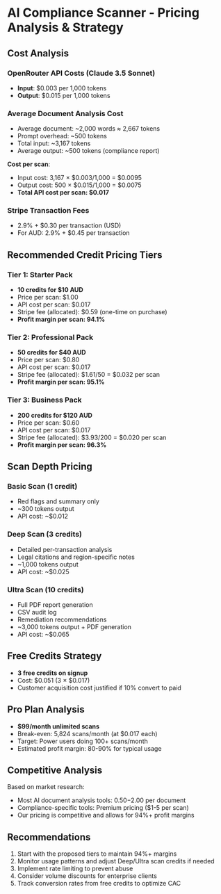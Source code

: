 # AI Compliance Scanner - Pricing Analysis & Strategy

## Cost Analysis

### OpenRouter API Costs (Claude 3.5 Sonnet)
- **Input**: $0.003 per 1,000 tokens
- **Output**: $0.015 per 1,000 tokens

### Average Document Analysis Cost
- Average document: ~2,000 words ≈ 2,667 tokens
- Prompt overhead: ~500 tokens
- Total input: ~3,167 tokens
- Average output: ~500 tokens (compliance report)

**Cost per scan**:
- Input cost: 3,167 × $0.003/1,000 = $0.0095
- Output cost: 500 × $0.015/1,000 = $0.0075
- **Total API cost per scan: $0.017**

### Stripe Transaction Fees
- 2.9% + $0.30 per transaction (USD)
- For AUD: 2.9% + $0.45 per transaction

## Recommended Credit Pricing Tiers

### Tier 1: Starter Pack
- **10 credits for $10 AUD**
- Price per scan: $1.00
- API cost per scan: $0.017
- Stripe fee (allocated): $0.59 (one-time on purchase)
- **Profit margin per scan: 94.1%**

### Tier 2: Professional Pack
- **50 credits for $40 AUD**
- Price per scan: $0.80
- API cost per scan: $0.017
- Stripe fee (allocated): $1.61/50 = $0.032 per scan
- **Profit margin per scan: 95.1%**

### Tier 3: Business Pack
- **200 credits for $120 AUD**
- Price per scan: $0.60
- API cost per scan: $0.017
- Stripe fee (allocated): $3.93/200 = $0.020 per scan
- **Profit margin per scan: 96.3%**

## Scan Depth Pricing

### Basic Scan (1 credit)
- Red flags and summary only
- ~300 tokens output
- API cost: ~$0.012

### Deep Scan (3 credits)
- Detailed per-transaction analysis
- Legal citations and region-specific notes
- ~1,000 tokens output
- API cost: ~$0.025

### Ultra Scan (10 credits)
- Full PDF report generation
- CSV audit log
- Remediation recommendations
- ~3,000 tokens output + PDF generation
- API cost: ~$0.065

## Free Credits Strategy
- **3 free credits on signup**
- Cost: $0.051 (3 × $0.017)
- Customer acquisition cost justified if 10% convert to paid

## Pro Plan Analysis
- **$99/month unlimited scans**
- Break-even: 5,824 scans/month (at $0.017 each)
- Target: Power users doing 100+ scans/month
- Estimated profit margin: 80-90% for typical usage

## Competitive Analysis
Based on market research:
- Most AI document analysis tools: $0.50-$2.00 per document
- Compliance-specific tools: Premium pricing ($1-5 per scan)
- Our pricing is competitive and allows for 94%+ profit margins

## Recommendations
1. Start with the proposed tiers to maintain 94%+ margins
2. Monitor usage patterns and adjust Deep/Ultra scan credits if needed
3. Implement rate limiting to prevent abuse
4. Consider volume discounts for enterprise clients
5. Track conversion rates from free credits to optimize CAC